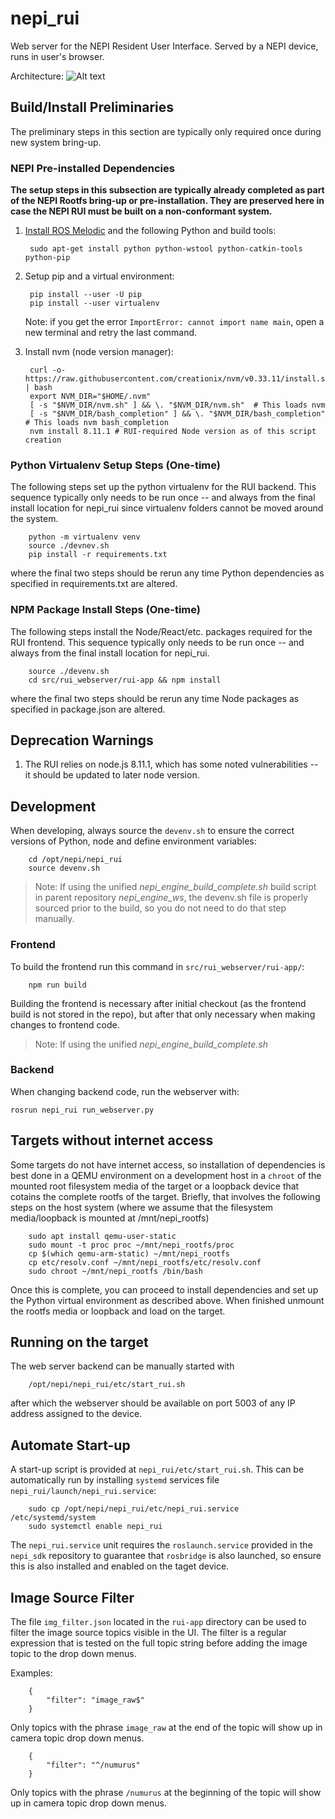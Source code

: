 <!--
Copyright (c) 2024 Numurus, LLC <https://www.numurus.com>.

This file is part of nepi-engine
(see https://github.com/nepi-engine).

License: 3-clause BSD, see https://opensource.org/licenses/BSD-3-Clause
-->
# nepi_rui

Web server for the NEPI Resident User Interface. Served by a NEPI device, runs in user's browser.

Architecture:
![Alt text](/resources/architecture.png?raw=true "Architecture")


## Build/Install Preliminaries
The preliminary steps in this section are typically only required once during new system bring-up.

### NEPI Pre-installed Dependencies
**The setup steps in this subsection are typically already completed as part of the NEPI Rootfs bring-up or pre-installation. They are preserved here in case the NEPI RUI must be built on a non-conformant system.**

1. [Install ROS Melodic](http://wiki.ros.org/kinetic/Installation/Ubuntu) and the following Python and build tools:

        sudo apt-get install python python-wstool python-catkin-tools python-pip

1. Setup pip and a virtual environment:

        pip install --user -U pip
        pip install --user virtualenv

   Note: if you get the error ``ImportError: cannot import name main``, open a new terminal and retry the last command.        

1. Install nvm (node version manager):

        curl -o- https://raw.githubusercontent.com/creationix/nvm/v0.33.11/install.sh | bash
        export NVM_DIR="$HOME/.nvm"
        [ -s "$NVM_DIR/nvm.sh" ] && \. "$NVM_DIR/nvm.sh"  # This loads nvm
        [ -s "$NVM_DIR/bash_completion" ] && \. "$NVM_DIR/bash_completion"  # This loads nvm bash_completion
        nvm install 8.11.1 # RUI-required Node version as of this script creation

### Python Virtualenv Setup Steps (One-time)
The following steps set up the python virtualenv for the RUI backend. This sequence typically only needs to be run once -- and always from the final install location for nepi_rui since virtualenv folders cannot be moved around the system.

        python -m virtualenv venv
        source ./devnev.sh
        pip install -r requirements.txt

where the final two steps should be rerun any time Python dependencies as specified in requirements.txt are altered.

### NPM Package Install Steps (One-time)
The following steps install the Node/React/etc. packages required for the RUI frontend. This sequence typically only needs to be run once -- and always from the final install location for nepi_rui.

        source ./devenv.sh
        cd src/rui_webserver/rui-app && npm install

where the final two steps should be rerun any time Node packages as specified in package.json are altered.

## Deprecation Warnings
1. The RUI relies on node.js 8.11.1, which has some noted vulnerabilities -- it should be updated to later node version.

## Development

When developing, always source the `devenv.sh` to ensure the correct versions of Python, node and define environment variables:

        cd /opt/nepi/nepi_rui
        source devenv.sh

>Note: If using the unified _nepi_engine_build_complete.sh_ build script in parent repository _nepi_engine_ws_, the devenv.sh file is properly sourced prior to the build, so you do not need to do that step manually.

### Frontend

To build the frontend run this command in `src/rui_webserver/rui-app/`:

        npm run build

Building the frontend is necessary after initial checkout (as the frontend build is not stored in the repo), but after that only necessary when making changes to frontend code.

>Note: If using the unified _nepi_engine_build_complete.sh_ 

### Backend

When changing backend code, run the webserver with:

    rosrun nepi_rui run_webserver.py

## Targets without internet access

Some targets do not have internet access, so installation of dependencies is best done in a QEMU environment on a development host in a `chroot` of the mounted root filesystem media of the target or a loopback device that cotains the complete rootfs of the target. Briefly, that involves the following steps on the host system (where we assume that the filesystem media/loopback is mounted at /mnt/nepi_rootfs)

        sudo apt install qemu-user-static
        sudo mount -t proc proc ~/mnt/nepi_rootfs/proc
        cp $(which qemu-arm-static) ~/mnt/nepi_rootfs
        cp etc/resolv.conf ~/mnt/nepi_rootfs/etc/resolv.conf
        sudo chroot ~/mnt/nepi_rootfs /bin/bash

Once this is complete, you can proceed to install dependencies and set up the Python virtual environment as described above. When finished unmount the rootfs media or loopback and load on the target.

## Running on the target

The web server backend can be manually started with

        /opt/nepi/nepi_rui/etc/start_rui.sh        

after which the webserver should be available on port 5003 of any IP address assigned to the device.

## Automate Start-up
A start-up script is provided at `nepi_rui/etc/start_rui.sh`. This can be automatically run by installing `systemd` services file `nepi_rui/launch/nepi_rui.service`:

        sudo cp /opt/nepi/nepi_rui/etc/nepi_rui.service /etc/systemd/system
        sudo systemctl enable nepi_rui

The `nepi_rui.service` unit requires the `roslaunch.service` provided in the `nepi_sdk` repository to guarantee that `rosbridge` is also launched, so ensure this is also installed and enabled on the taget device.

## Image Source Filter

The file `img_filter.json` located in the `rui-app` directory can be used to filter the image source topics visible in the UI.  The filter is a regular expression that is tested on the full topic string before adding the image topic to the drop down menus.

Examples:

        {
            "filter": "image_raw$"
        }

Only topics with the phrase `image_raw` at the end of the topic will show up in camera topic drop down menus.

        {
            "filter": "^/numurus"
        }

Only topics with the phrase `/numurus` at the beginning of the topic will show up in camera topic drop down menus.
